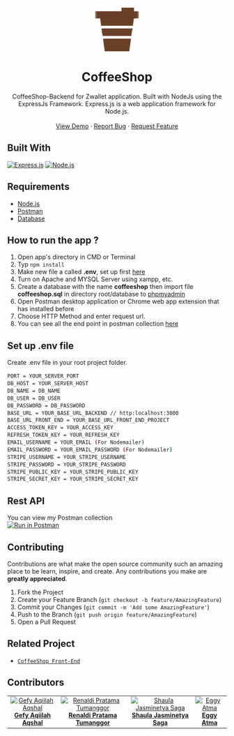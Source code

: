 <p align="center">
  <a href="https://github.com/eggyatma2908/Telegram-Backend">
    <img src="./screenshots/coffee-logo.png"  width="100px" alt="Logo" width="80">
  </a>
<h1 align="center">CoffeeShop</h1>
  <p align="center">
   CoffeeShop-Backend for Zwallet application. Built with NodeJs using the ExpressJs Framework.
      Express.js is a web application framework for Node.js.
    <br />
  <br/>
    <a href="https://coffeeshop-id.netlify.app">View Demo</a>
    ·
    <a href="https://github.com/eggyatma2908/CoffeeShop-Back-End">Report Bug</a>
    ·
    <a href="https://github.com/eggyatma2908/CoffeeShop-Back-End">Request Feature</a>
  </p>
  
## Built With
[![Express.js](https://img.shields.io/badge/Express-4.17.1-green?style=flat)](https://expressjs.com/en/starter/installing.html)
[![Node.js](https://img.shields.io/badge/NodeJs-v14-lightgreen?style=flat)](https://nodejs.org/)

## Requirements
* [Node.js](https://nodejs.org/en/)
* [Postman](https://www.getpostman.com/)
* [Database](coffeeshop.sql)


## How to run the app ?
1. Open app's directory in CMD or Terminal
2. Typ
```npm install```
3. Make new file a called **.env**, set up first [here](#set-up-env-file)
4. Turn on Apache and MYSQL Server using xampp, etc.
5. Create a database with the name **coffeeshop** then  import file **coffeeshop.sql** in directory root/database to [phpmyadmin](http://localhost/phpmyadmin)
6. Open Postman desktop application or Chrome web app extension that has installed before
7. Choose HTTP Method and enter request url.
8. You can see all the end point in postman collection [here](#rest-api)

## Set up .env file
Create .env file in your root project folder.<br>
```bash
PORT = YOUR_SERVER_PORT
DB_HOST = YOUR_SERVER_HOST
DB_NAME = DB_NAME
DB_USER = DB_USER
DB_PASSWORD = DB_PASSWORD
BASE_URL = YOUR_BASE_URL_BACKEND // http:localhost:3000
BASE_URL_FRONT_END = YOUR_BASE_URL_FRONT_END_PROJECT
ACCESS_TOKEN_KEY = YOUR_ACCESS_KEY
REFRESH_TOKEN_KEY = YOUR_REFRESH_KEY
EMAIL_USERNAME = YOUR_EMAIL (For Nodemailer)
EMAIL_PASSWORD = YOUR_EMAIL_PASSWORD (For Nodemailer)
STRIPE_USERNAME = YOUR_STRIPE_USERNAME
STRIPE_PASSWORD = YOUR_STRIPE_PASSWORD
STRIPE_PUBLIC_KEY = YOUR_STRIPE_PUBLIC_KEY
STRIPE_SECRET_KEY = YOUR_STRIPE_SECRET_KEY
```

## Rest API
You can view my Postman collection </br>
[![Run in Postman](https://run.pstmn.io/button.svg)](https://app.getpostman.com/run-collection/abc8b64994ea84f3de6a)

## Contributing

Contributions are what make the open source community such an amazing place to be learn, inspire, and create. Any contributions you make are **greatly appreciated**.

1. Fork the Project
2. Create your Feature Branch (`git checkout -b feature/AmazingFeature`)
3. Commit your Changes (`git commit -m 'Add some AmazingFeature'`)
4. Push to the Branch (`git push origin feature/AmazingFeature`)
5. Open a Pull Request

## Related Project
* [`CoffeeShop Front-End`](https://github.com/eggyatma2908/CoffeeShop-Front-End)

## Contributors
<center>
  <table>
    <tr>
      <td align="center">
        <a href="https://github.com/Gefyaqiilah">
          <img width="150" src="https://avatars.githubusercontent.com/u/54069791?s=400&u=d52c9220de7f217fab6be5eed1a2f237325ef741&v=4" alt="Gefy Aqiilah Aqshal"><br/>
          <b>Gefy Aqiilah Aqshal</b>
        </a>
      </td>
       <td align="center">
        <a href="https://github.com/renaldipratama97">
          <img width="150" src="https://avatars.githubusercontent.com/u/72293996?v=4" alt="Renaldi Pratama Tumanggor"><br/>
          <b>Renaldi Pratama Tumanggor</b>
        </a>
      </td>
      <td align="center">
        <a href="https://github.com/sjasminetya">
          <img width="150" src="https://avatars.githubusercontent.com/u/36390515?v=4" alt="Shaula Jasminetya Saga"><br/>
          <b>Shaula Jasminetya Saga</b>
        </a>
      </td>
      <td align="center">
        <a href="https://github.com/eggyatma2908">
          <img width="150" src="https://avatars.githubusercontent.com/u/26200397?v=4" alt="Eggy Atma"><br/>
          <b>Eggy Atma</b>
        </a>
      </td>
    </tr>
  </table>
</center>
